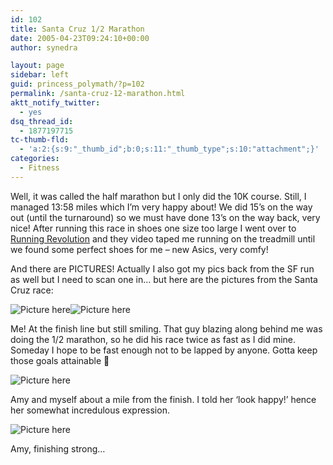 ```yaml
---
id: 102
title: Santa Cruz 1/2 Marathon
date: 2005-04-23T09:24:10+00:00
author: synedra

layout: page
sidebar: left
guid: princess_polymath/?p=102
permalink: /santa-cruz-12-marathon.html
aktt_notify_twitter:
  - yes
dsq_thread_id:
  - 1877197715
tc-thumb-fld:
  - 'a:2:{s:9:"_thumb_id";b:0;s:11:"_thumb_type";s:10:"attachment";}'
categories:
  - Fitness
---
```

Well, it was called the half marathon but I only did the 10K course. Still, I managed 13:58 miles which I&#8217;m very happy about! We did 15&#8217;s on the way out (until the turnaround) so we must have done 13&#8217;s on the way back, very nice! After running this race in shoes one size too large I went over to [Running Revolution](http://www.runningrevolution.com) and they video taped me running on the treadmill until we found some perfect shoes for me &#8211; new Asics, very comfy!
  
And there are PICTURES! Actually I also got my pics back from the SF run as well but I need to scan one in&#8230; but here are the pictures from the Santa Cruz race:
  
 ![Picture here](http://fitness.domestigirl.com/images/race1.jpg)![Picture here](http://fitness.domestigirl.com/images/race2.jpg)
  
Me! At the finish line but still smiling. That guy blazing along behind me was doing the 1/2 marathon, so he did his race twice as fast as I did mine. Someday I hope to be fast enough not to be lapped by anyone. Gotta keep those goals attainable 🙂
  
![Picture here](http://fitness.domestigirl.com/images/race3.jpg)
  
Amy and myself about a mile from the finish. I told her &#8216;look happy!&#8217; hence her somewhat incredulous expression.
  
![Picture here](http://fitness.domestigirl.com/images/race4.jpg)
  
Amy, finishing strong&#8230;